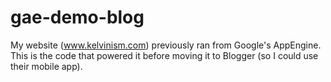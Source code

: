 gae-demo-blog
=============

My website (www.kelvinism.com) previously ran from Google's AppEngine. This is the code that powered it before moving it to Blogger (so I could use their mobile app).
